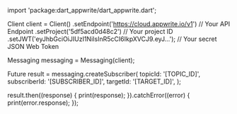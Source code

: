 import 'package:dart_appwrite/dart_appwrite.dart';

Client client = Client()
  .setEndpoint('https://cloud.appwrite.io/v1') // Your API Endpoint
  .setProject('5df5acd0d48c2') // Your project ID
  .setJWT('eyJhbGciOiJIUzI1NiIsInR5cCI6IkpXVCJ9.eyJ...'); // Your secret JSON Web Token

Messaging messaging = Messaging(client);

Future result = messaging.createSubscriber(
  topicId: '[TOPIC_ID]',
  subscriberId: '[SUBSCRIBER_ID]',
  targetId: '[TARGET_ID]',
);

result.then((response) {
  print(response);
}).catchError((error) {
  print(error.response);
});
